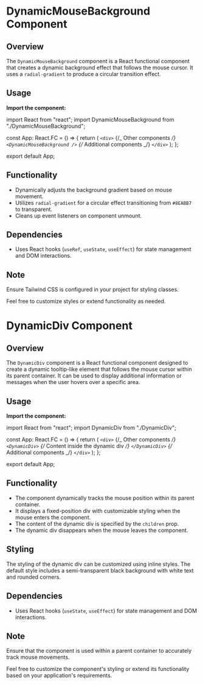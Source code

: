 # DynamicMouseBackground Component

## Overview

The `DynamicMouseBackground` component is a React functional component that creates a dynamic background effect that follows the mouse cursor. It uses a `radial-gradient` to produce a circular transition effect.

## Usage

**Import the component:**

import React from "react";
import DynamicMouseBackground from "./DynamicMouseBackground";

const App: React.FC = () => {
return (
`<div>`
{/_ Other components _/}
`<DynamicMouseBackground />`
{/_ Additional components _/}
`</div>`
);
};

export default App;

## Functionality

- Dynamically adjusts the background gradient based on mouse movement.
- Utilizes `radial-gradient` for a circular effect transitioning from `#8EABB7` to transparent.
- Cleans up event listeners on component unmount.

## Dependencies

- Uses React hooks (`useRef`, `useState`, `useEffect`) for state management and DOM interactions.

## Note

Ensure Tailwind CSS is configured in your project for styling classes.

Feel free to customize styles or extend functionality as needed.

# DynamicDiv Component

## Overview

The `DynamicDiv` component is a React functional component designed to create a dynamic tooltip-like element that follows the mouse cursor within its parent container. It can be used to display additional information or messages when the user hovers over a specific area.

## Usage

**Import the component:**

import React from "react";
import DynamicDiv from "./DynamicDiv";

const App: React.FC = () => {
return (
`<div>`
{/_ Other components _/}
`<DynamicDiv>`
{/_ Content inside the dynamic div _/}
`</DynamicDiv>`
{/_ Additional components _/}
`</div>`
);
};

export default App;

## Functionality

- The component dynamically tracks the mouse position within its parent container.
- It displays a fixed-position div with customizable styling when the mouse enters the component.
- The content of the dynamic div is specified by the `children` prop.
- The dynamic div disappears when the mouse leaves the component.

## Styling

The styling of the dynamic div can be customized using inline styles. The default style includes a semi-transparent black background with white text and rounded corners.

## Dependencies

- Uses React hooks (`useState`, `useEffect`) for state management and DOM interactions.

## Note

Ensure that the component is used within a parent container to accurately track mouse movements.

Feel free to customize the component's styling or extend its functionality based on your application's requirements.
